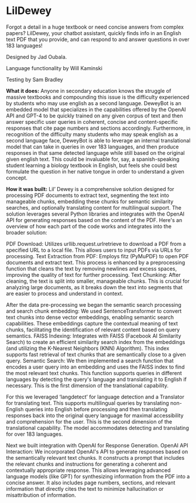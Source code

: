 # LilDewey
Forgot a detail in a huge textbook or need concise answers from complex papers? LilDewey, your chatbot assistant, quickly finds info in an English text PDF that you provide, and can respond to and answer questions in over 183 languages!

Designed by Jad Oubala.

Language functionality by Will Kaminski

Testing by Sam Bradley

**What it does:**
Anyone in secondary education knows the struggle of massive textbooks and compounding this issue is the difficulty experienced by students who may use english as a second language. DeweyBot is an embedded model that specializes in the capabilities offered by the OpenAI API and GPT-4 to be quickly trained on any given corpus of text and then answer specific user queries in coherent, concise and content-specific responses that cite page numbers and sections accordingly. Furthermore, in recognition of the difficulty many students who may speak english as a second language face, DeweyBot is able to leverage an internal translational model that can take in queries in over 183 languages, and then produce responses in that same detected language while still based on the original given english text. This could be invaluable for, say, a spanish-speaking student learning a biology textbook in English, but feels she could best formulate the question in her native tongue in order to understand a given concept.

**How it was built:**
Lil’ Dewey is a comprehensive solution designed for processing PDF documents to extract text, segmenting the text into manageable chunks, embedding these chunks for semantic similarity searches, and optionally translating content for multilingual support. The solution leverages several Python libraries and integrates with the OpenAI API for generating responses based on the content of the PDF. Here's an overview of how each part of the code works and integrates into the broader solution:

PDF Download: Utilizes urllib.request.urlretrieve to download a PDF from a specified URL to a local file. This allows users to input PDFs via URLs for processing. Text Extraction from PDF: Employs fitz (PyMuPDF) to open PDF documents and extract text. This process is enhanced by a preprocessing function that cleans the text by removing newlines and excess spaces, improving the quality of text for further processing. Text Chunking: After cleaning, the text is split into smaller, manageable chunks. This is crucial for analyzing large documents, as it breaks down the text into segments that are easier to process and understand in context.

After the data pre-processing we began the semantic search processing and search chunk embedding: We used SentenceTransformer to convert text chunks into dense vector embeddings, enabling semantic search capabilities. These embeddings capture the contextual meaning of text chunks, facilitating the identification of relevant content based on query semantics. FAISS Indexing: Integrates with FAISS (Facebook AI Similarity Search) to create an efficient similarity search index from the embeddings (and utilizing the K-Nearest Neighbors (KNN) Algorithm). This index supports fast retrieval of text chunks that are semantically close to a given query. Semantic Search: We then implemented a search function that encodes a user query into an embedding and uses the FAISS index to find the most relevant text chunks. This function supports queries in different languages by detecting the query's language and translating it to English if necessary. This is the first dimension of the translational capability.

For this we leveraged ‘langdetect’ for language detection and a Translator for translating text. This supports multilingual queries by translating non-English queries into English before processing and then translating responses back into the original query language for maximal accessibility and comprehension for the user. This is the second dimension of the translational capability. The model accommodates detecting and translating for over 183 languages.

Next we built integration with OpenAI for Response Generation. OpenAI API Interaction: We incorporated OpenAI's API to generate responses based on the semantically relevant text chunks. It constructs a prompt that includes the relevant chunks and instructions for generating a coherent and contextually appropriate response. This allows leveraging advanced language models (like GPT) for synthesizing information from the PDF into a concise answer. It also includes page numbers, sections, and relevant information that directly cites the text to minimize hallucination or misattribution of information.
